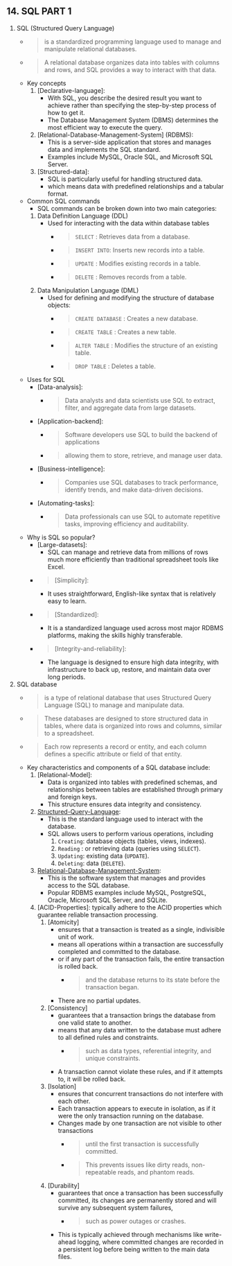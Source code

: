 **14. SQL PART 1**
------------------------------------------------------------
1. SQL (Structured Query Language) 
    * > is a standardized programming language used to manage and manipulate relational databases. 
    * > A relational database organizes data into tables with columns and rows, and SQL provides a way to interact with that data. 
    - Key concepts
        1. [Declarative-language]: 
            - With SQL, you describe the desired result you want to achieve rather than specifying the step-by-step process of how to get it. 
            - The Database Management System (DBMS) determines the most efficient way to execute the query.
        2. [Relational-Database-Management-System] (RDBMS): 
            - This is a server-side application that stores and manages data and implements the SQL standard. 
            - Examples include MySQL, Oracle SQL, and Microsoft SQL Server.
        3. [Structured-data]: 
            - SQL is particularly useful for handling structured data.
            - which means data with predefined relationships and a tabular format. 
    - Common SQL commands
        * SQL commands can be broken down into two main categories: 
        1. Data Definition Language (DDL)
            - Used for interacting with the data within database tables
                * > `SELECT`     : Retrieves data from a database.
                * > `INSERT INTO`: Inserts new records into a table.
                * > `UPDATE`     : Modifies existing records in a table.
                * > `DELETE`     : Removes records from a table. 
        2. Data Manipulation Language (DML)
            - Used for defining and modifying the structure of database objects: 
                * > `CREATE DATABASE` : Creates a new database.
                * > `CREATE TABLE`    : Creates a new table.
                * > `ALTER TABLE`     : Modifies the structure of an existing table.
                * > `DROP TABLE`      :  Deletes a table. 
    - Uses for SQL
        * [Data-analysis]: 
            * > Data analysts and data scientists use SQL to extract, filter, and aggregate data from large datasets.
        * [Application-backend]: 
            * > Software developers use SQL to build the backend of applications
            * > allowing them to store, retrieve, and manage user data.
        * [Business-intelligence]: 
            * > Companies use SQL databases to track performance, identify trends, and make data-driven decisions.
        * [Automating-tasks]: 
            * > Data professionals can use SQL to automate repetitive tasks, improving efficiency and auditability. 
    - Why is SQL so popular?
        * [Large-datasets]: 
            - SQL can manage and retrieve data from millions of rows much more efficiently than traditional spreadsheet tools like Excel.
        * > [Simplicity]: 
            - It uses straightforward, English-like syntax that is relatively easy to learn.
        * > [Standardized]: 
            - It is a standardized language used across most major RDBMS platforms, making the skills highly transferable.
        * > [Integrity-and-reliability]: 
            - The language is designed to ensure high data integrity, with infrastructure to back up, restore, and maintain data over long periods. 
2. SQL database
    * > is a type of relational database that uses Structured Query Language (SQL) to manage and manipulate data. 
    * > These databases are designed to store structured data in tables, where data is organized into rows and columns, similar to a spreadsheet. 
    * > Each row represents a record or entity, and each column defines a specific attribute or field of that entity. 
    - Key characteristics and components of a SQL database include:
        1. [Relational-Model]: 
            - Data is organized into tables with predefined schemas, and relationships between tables are established through primary and foreign keys. 
            - This structure ensures data integrity and consistency.
        2. [Structured-Query-Language](SQL): 
            - This is the standard language used to interact with the database. 
            - SQL allows users to perform various operations, including
                1. `Creating`: database objects (tables, views, indexes).
                2. `Reading` : or retrieving data (queries using `SELECT`).
                3. `Updating`: existing data (`UPDATE`).
                4. `Deleting`: data (`DELETE`).
        3. [Relational-Database-Management-System](RDBMS): 
            - This is the software system that manages and provides access to the SQL database. 
            - Popular RDBMS examples include MySQL, PostgreSQL, Oracle, Microsoft SQL Server, and SQLite.
        4. [ACID-Properties]: typically adhere to the ACID properties which guarantee reliable transaction processing. 
            1. [Atomicity]
                - ensures that a transaction is treated as a single, indivisible unit of work.
                - means all operations within a transaction are successfully completed and committed to the database.
                - or if any part of the transaction fails, the entire transaction is rolled back.
                    * > and the database returns to its state before the transaction began.
                - There are no partial updates.
            2. [Consistency]
                - guarantees that a transaction brings the database from one valid state to another. 
                - means that any data written to the database must adhere to all defined rules and constraints.
                    * > such as data types, referential integrity, and unique constraints.
                - A transaction cannot violate these rules, and if it attempts to, it will be rolled back.
            3. [Isolation]
                - ensures that concurrent transactions do not interfere with each other.
                - Each transaction appears to execute in isolation, as if it were the only transaction running on the database.
                -  Changes made by one transaction are not visible to other transactions 
                    * > until the first transaction is successfully committed.
                    * > This prevents issues like dirty reads, non-repeatable reads, and phantom reads.
            4. [Durability] 
                - guarantees that once a transaction has been successfully committed, its changes are permanently stored and will survive any subsequent system failures, 
                    * > such as power outages or crashes.
                - This is typically achieved through mechanisms like write-ahead logging, where committed changes are recorded in a persistent log before being written to the main data files.